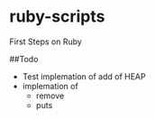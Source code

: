 ruby-scripts
============

First Steps on Ruby


##Todo

* Test implemation of add of HEAP
* implemation of
  * remove
  * puts
